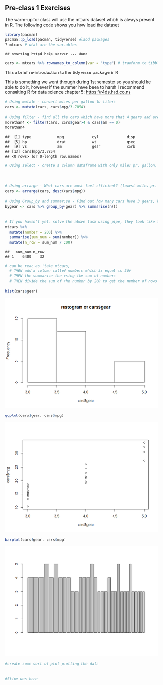 Pre-class 1 Exercises
---------------------

The warm-up for class will use the mtcars dataset which is always
present in R. The following code shows you how load the dataset

``` r
library(pacman)
pacman::p_load(pacman, tidyverse) #laod packages
? mtcars # what are the variables
```

    ## starting httpd help server ... done

``` r
cars <- mtcars %>% rownames_to_column(var = "type") # tranform to tibble
```

This a brief re-introduction to the tidyverse package in R

This is something we went through during 1st semester so you should be
able to do it, however if the summer have been to harsh I recommend
consulting R for data science chapter 5:
<a href="https://r4ds.had.co.nz" class="uri">https://r4ds.had.co.nz</a>

``` r
# Using mutate - convert miles per gallon to liters
cars <- mutate(cars, cars$mpg/3.7854)

# Using filter - find all the cars which have more that 4 gears and are automatic
morethan4 <- filter(cars, cars$gear>4 & cars$am == 0)
morethan4
```

    ##  [1] type            mpg             cyl             disp           
    ##  [5] hp              drat            wt              qsec           
    ##  [9] vs              am              gear            carb           
    ## [13] cars$mpg/3.7854
    ## <0 rows> (or 0-length row.names)

``` r
# Using select - create a column dataframe with only miles pr. gallon, weight and number og gears



# Using arrange - What cars are most fuel efficient? (lowest miles pr. liter/gallon)
cars <- arrange(cars, desc(cars$mpg))

# Using Group_by and summarise - Find out how many cars have 3 gears, how many have 4 and how many have 5 (tip use n(), with summarise to count number of occurences)
bygear <- cars %>% group_by(gear) %>% summarise(n())


# If you haven't yet, solve the above task using pipe, they look like this '%>%' and can be read as 'then' e.g. the following lines:
mtcars %>% 
  mutate(number = 200) %>% 
  summarise(sum_num = sum(number)) %>% 
  mutate(n_row = sum_num / 200)
```

    ##   sum_num n_row
    ## 1    6400    32

``` r
# can be read as 'take mtcars, 
  # THEN add a column called numbers which is equal to 200
  # THEN the summarise the using the sum of numbers 
  # THEN divide the sum of the number by 200 to get the number of rows

hist(cars$gear)
```

![](pre_class_1_exercises_files/figure-markdown_github/unnamed-chunk-1-1.png)

``` r
qqplot(cars$gear, cars$mpg)
```

![](pre_class_1_exercises_files/figure-markdown_github/unnamed-chunk-1-2.png)

``` r
barplot(cars$gear, cars$mpg)
```

![](pre_class_1_exercises_files/figure-markdown_github/unnamed-chunk-1-3.png)

``` r
#create some sort of plot plotting the data


#Stine was here
```
